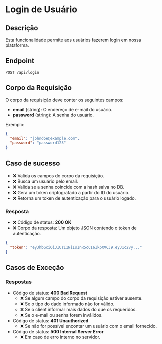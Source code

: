 # Login de Usuário

## Descrição

Esta funcionalidade permite aos usuários fazerem login em nossa plataforma.

## Endpoint

`POST /api/login`

## Corpo da Requisição

O corpo da requisição deve conter os seguintes campos:

- **email** (string): O endereço de e-mail do usuário.
- **password** (string): A senha do usuário.

Exemplo:

```json
{
  "email": "johndoe@example.com",
  "password": "password123"
}
```

## Caso de sucesso
- ❌ Valida os campos do corpo da requisição.
- ❌ Busca um usuário pelo email.
- ❌ Valida se a senha coincide com a hash salva no DB.
- ❌ Gera um token criptografado a partir do ID do usuário.
- ❌ Retorna um token de autenticação para o usuário logado.

### Resposta
- ❌ Código de status: **200 OK**
- ❌ Corpo da resposta: Um objeto JSON contendo o token de autenticação.

```json
{
  "token": "eyJhbGciOiJIUzI1NiIsInR5cCI6IkpXVCJ9.eyJ1c2vy..."
}
```

## Casos de Exceção

### Respostas
- Código de status: **400 Bad Request**
  - ❌ Se algum campo do corpo da requisição estiver ausente.
  - ❌ Se o tipo do dado informado não for válido.
  - ❌ Se o client informar mais dados do que os requeridos.
  - ❌ Se o e-mail ou senha forem inválidos.
- Código de status: **401 Unauthorized**
  - ❌ Se não for possível encontar um usuário com o email fornecido.
- Código de status: **500 Internal Server Error**
  - ❌ Em caso de erro interno no servidor.

